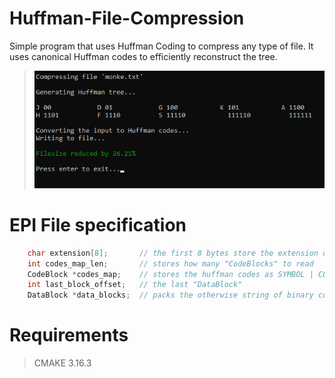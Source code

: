 # Huffman-File-Compression

Simple program that uses Huffman Coding to compress any type of file. It uses canonical Huffman codes to efficiently reconstruct the tree.

> ![Screenshot](images/screenshot.png?raw=true "Title")

# EPI File specification
```c
    char extension[8];       // the first 8 bytes store the extension of the original file 
    int codes_map_len;       // stores how many "CodeBlocks" to read   
    CodeBlock *codes_map;    // stores the huffman codes as SYMBOL | CODE LENGTH to reconstruct the tree
    int last_block_offset;   // the last "DataBlock" 
    DataBlock *data_blocks;  // packs the otherwise string of binary codes into a 32 bit integer  
```

# Requirements
> CMAKE 3.16.3
